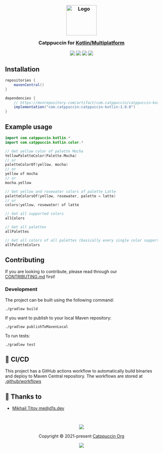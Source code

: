 <h3 align="center">
	<img src="https://raw.githubusercontent.com/catppuccin/catppuccin/main/assets/logos/exports/1544x1544_circle.png" width="100" alt="Logo"/><br/>
	<img src="https://raw.githubusercontent.com/catppuccin/catppuccin/main/assets/misc/transparent.png" height="30" width="0px"/>
	Catppuccin for <a href="https://kotl.in">Kotlin/Multiplatform</a>
	<img src="https://raw.githubusercontent.com/catppuccin/catppuccin/main/assets/misc/transparent.png" height="30" width="0px"/>
</h3>

<p align="center">
	<a href="https://github.com/catppuccin/kotlin/stargazers"><img src="https://img.shields.io/github/stars/catppuccin/kotlin?colorA=363a4f&colorB=b7bdf8&style=for-the-badge"></a>
	<a href="https://github.com/catppuccin/kotlin/issues"><img src="https://img.shields.io/github/issues/catppuccin/kotlin?colorA=363a4f&colorB=f5a97f&style=for-the-badge"></a>
	<a href="https://github.com/catppuccin/kotlin/contributors"><img src="https://img.shields.io/github/contributors/catppuccin/kotlin?colorA=363a4f&colorB=a6da95&style=for-the-badge"></a>
  <a href="https://search.maven.org/artifact/com.catppuccin/catppuccin-kotlin"><img src="https://img.shields.io/maven-central/v/com.catppuccin/catppuccin-kotlin?colorA=363a4f&colorB=a6da95&style=for-the-badge"></a>
</p>

## Installation

```gradle
repositories {
    mavenCentral()
}

dependencies {
    // https://mvnrepository.com/artifact/com.catppuccin/catppuccin-kotlin
    implementation("com.catppuccin:catppuccin-kotlin:1.0.0")
}
```

## Example usage

```kotlin
import com.catppuccin.kotlin.*
import com.catppuccin.kotlin.color.*

// Get yellow color of palette Mocha
YellowPaletteColor(Palette.Mocha)
// or
paletteColorOf(yellow, mocha)
// or
yellow of mocha
// or
mocha.yellow

// Get yellow and rosewater colors of palette Latte
paletteColorsOf(yellow, rosewater, palette = latte)
// or
colors(yellow, rosewater) of latte

// Get all supported colors
allColors

// Get all palettes
allPalettes

// Get all colors of all palettes (basically every single color supported by Catppuccin)
allPaletteColors
```

## Contributing

If you are looking to contribute, please read through our 
[CONTRIBUTING.md](https://github.com/catppuccin/.github/blob/main/CONTRIBUTING.md) first!

### Development

The project can be built using the following command:

```shell
./gradlew build
```

If you want to publish to your local Maven repository:

```shell
./gradlew publishToMavenLocal
```

To run tests:

```shell
./gradlew test
```

## 🙋 CI/CD

This project has a GitHub actions workflow to automatically build binaries and deploy to Maven Central repository. 
The workflows are stored at [.github/workflows](.github/workflows)

## 💝 Thanks to

- [Mikhail Titov <me@d1s.dev>](https://github.com/d1snin)

&nbsp;

<p align="center">
	<img src="https://raw.githubusercontent.com/catppuccin/catppuccin/main/assets/footers/gray0_ctp_on_line.svg?sanitize=true" />
</p>

<p align="center">
	Copyright &copy; 2021-present <a href="https://github.com/catppuccin" target="_blank">Catppuccin Org</a>
</p>

<p align="center">
	<a href="https://github.com/catppuccin/catppuccin/blob/main/LICENSE"><img src="https://img.shields.io/static/v1.svg?style=for-the-badge&label=License&message=MIT&logoColor=d9e0ee&colorA=363a4f&colorB=b7bdf8"/></a>
</p>
